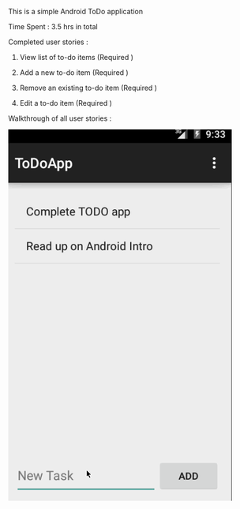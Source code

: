 This is a simple Android ToDo application

Time Spent : 3.5 hrs in total

Completed user stories : 

1) View list of to-do items (Required ) 

2) Add a new to-do item (Required )

3) Remove an existing to-do item (Required )

4) Edit a to-do item (Required ) 


Walkthrough of all user stories : 

![ScreenShot](https://github.com/netra-m/ToDoApp/blob/master/ToDoAppDemo.gif)
